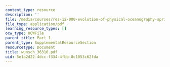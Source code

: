 ```yaml
---
content_type: resource
description: ''
file: /media/courses/res-12-000-evolution-of-physical-oceanography-spring-2007/5e1a2d224dccf3344fbb8c1053c62fda_wunsch_36310.pdf
file_type: application/pdf
learning_resource_types: []
ocw_type: OCWFile
parent_title: Part 1
parent_type: SupplementalResourceSection
resourcetype: Document
title: wunsch_36310.pdf
uid: 5e1a2d22-4dcc-f334-4fbb-8c1053c62fda
---
```

